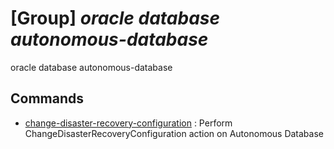 # [Group] _oracle database autonomous-database_

oracle database autonomous-database

## Commands

- [change-disaster-recovery-configuration](/Commands/oracle/database/autonomous-database/_change-disaster-recovery-configuration.md)
: Perform ChangeDisasterRecoveryConfiguration action on Autonomous Database

